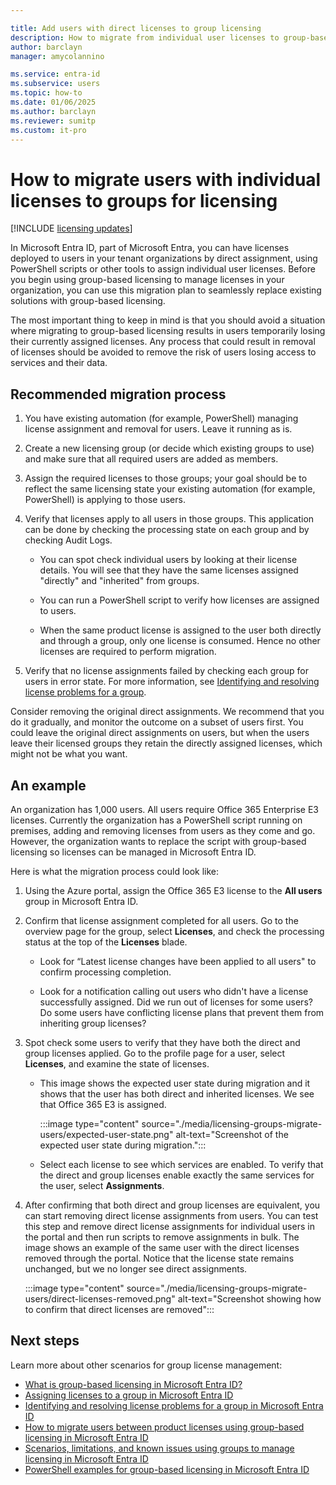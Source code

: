 ```yaml
---

title: Add users with direct licenses to group licensing
description: How to migrate from individual user licenses to group-based licensing using Microsoft Entra ID.
author: barclayn
manager: amycolannino

ms.service: entra-id
ms.subservice: users
ms.topic: how-to
ms.date: 01/06/2025
ms.author: barclayn
ms.reviewer: sumitp
ms.custom: it-pro
---
```


# How to migrate users with individual licenses to groups for licensing

[!INCLUDE [licensing updates](~/includes/licensing-change.md)]

In Microsoft Entra ID, part of Microsoft Entra, you can have licenses deployed to users in your tenant organizations by direct assignment, using PowerShell scripts or other tools to assign individual user licenses. Before you begin using group-based licensing to manage licenses in your organization, you can use this migration plan to seamlessly replace existing solutions with group-based licensing.

The most important thing to keep in mind is that you should avoid a situation where migrating to group-based licensing results in users temporarily losing their currently assigned licenses. Any process that could result in removal of licenses should be avoided to remove the risk of users losing access to services and their data.

## Recommended migration process

1. You have existing automation (for example, PowerShell) managing license assignment and removal for users. Leave it running as is.

1. Create a new licensing group (or decide which existing groups to use) and make sure that all required users are added as members.

1. Assign the required licenses to those groups; your goal should be to reflect the same licensing state your existing automation (for example, PowerShell) is applying to those users.

1. Verify that licenses apply to all users in those groups. This application can be done by checking the processing state on each group and by checking Audit Logs.

   - You can spot check individual users by looking at their license details. You will see that they have the same licenses assigned "directly" and "inherited" from groups.

   - You can run a PowerShell script to verify how licenses are assigned to users.

   - When the same product license is assigned to the user both directly and through a group, only one license is consumed. Hence no other licenses are required to perform migration.

1. Verify that no license assignments failed by checking each group for users in error state. For more information, see [Identifying and resolving license problems for a group](licensing-groups-resolve-problems.md).

Consider removing the original direct assignments. We recommend that you do it gradually, and monitor the outcome on a subset of users first. You could leave the original direct assignments on users, but when the users leave their licensed groups they retain the directly assigned licenses, which might not be what you want.

## An example

An organization has 1,000 users. All users require Office 365 Enterprise E3 licenses. Currently the organization has a PowerShell script running on premises, adding and removing licenses from users as they come and go. However, the organization wants to replace the script with group-based licensing so licenses can be managed in Microsoft Entra ID.

Here is what the migration process could look like:

1. Using the Azure portal, assign the Office 365 E3 license to the **All users** group in Microsoft Entra ID.

1. Confirm that license assignment completed for all users. Go to the overview page for the group, select **Licenses**, and check the processing status at the top of the **Licenses** blade.

   - Look for “Latest license changes have been applied to all users" to confirm processing completion.

   - Look for a notification calling out users who didn't have a license successfully assigned. Did we run out of licenses for some users? Do some users have conflicting license plans that prevent them from inheriting group licenses?

1. Spot check some users to verify that they have both the direct and group licenses applied. Go to the profile page for a user, select **Licenses**, and examine the state of licenses.

   - This image shows the expected user state during migration and it shows that the user has both direct and inherited licenses. We see that Office 365 E3 is assigned.

      :::image type="content" source="./media/licensing-groups-migrate-users/expected-user-state.png" alt-text="Screenshot of the expected user state during migration.":::

     

   - Select each license to see which services are enabled. To verify that the direct and group licenses enable exactly the same services for the user, select **Assignments**.

1. After confirming that both direct and group licenses are equivalent, you can start removing direct license assignments from users. You can test this step and remove direct license assignments for individual users in the portal and then run scripts to remove assignments in bulk. The image shows an example of the same user with the direct licenses removed through the portal. Notice that the license state remains unchanged, but we no longer see direct assignments.

   :::image type="content" source="./media/licensing-groups-migrate-users/direct-licenses-removed.png" alt-text="Screenshot showing how to confirm that direct licenses are removed":::

## Next steps

Learn more about other scenarios for group license management:

- [What is group-based licensing in Microsoft Entra ID?](~/fundamentals/concept-group-based-licensing.md)
- [Assigning licenses to a group in Microsoft Entra ID](licensing-groups-assign.md)
- [Identifying and resolving license problems for a group in Microsoft Entra ID](licensing-groups-resolve-problems.md)
- [How to migrate users between product licenses using group-based licensing in Microsoft Entra ID](licensing-groups-change-licenses.md)
- [Scenarios, limitations, and known issues using groups to manage licensing in Microsoft Entra ID](licensing-group-advanced.md)
- [PowerShell examples for group-based licensing in Microsoft Entra ID](licensing-ps-examples.md)
